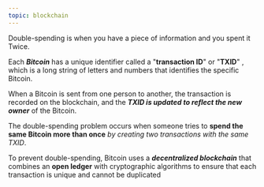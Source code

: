 ```yaml
---
topic: blockchain
---
```

Double-spending is when you have a piece of information and you spent it Twice.

Each ___Bitcoin___ has a unique identifier called a "__transaction ID__" or "__TXID__" , which is a long string of letters and numbers that identifies the specific Bitcoin. 

When a Bitcoin is sent from one person to another, the transaction is recorded on the blockchain, and the ___TXID is updated to reflect the new owner___ of the Bitcoin. 

The double-spending problem occurs when someone tries to __spend the same Bitcoin more than once__ _by creating two transactions with the same TXID_.

To prevent double-spending, Bitcoin uses a ___decentralized blockchain___ that combines an __open ledger__ with cryptographic algorithms to ensure that each transaction is unique and cannot be duplicated